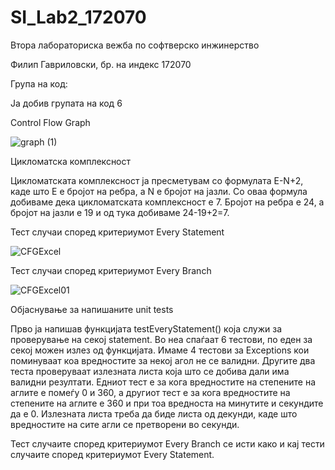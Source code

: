 # SI_Lab2_172070
Втора лабораториска вежба по софтверско инжинерство

Филип Гавриловски, бр. на индекс 172070

Група на код:

Ја добив групата на код 6

Control Flow Graph

![graph (1)](https://user-images.githubusercontent.com/62945774/83434834-7d463400-a43b-11ea-8687-4347e5a0b12b.png)

Цикломатска комплексност

Цикломатската комплексност ја пресметувам со формулата E-N+2, каде што E е бројот на ребра, а N е бројот на јазли. Со оваа формула добиваме дека цикломатската комплексност е 7. Бројот на ребра е 24, а бројот на јазли е 19 и од тука добиваме 24-19+2=7.

Тест случаи според критериумот Every Statement

![CFGExcel](https://user-images.githubusercontent.com/62945774/83435859-35281100-a43d-11ea-901d-a327b55aa124.png)

Тест случаи според критериумот Every Branch

![CFGExcel01](https://user-images.githubusercontent.com/62945774/83436011-702a4480-a43d-11ea-9ef5-4bcc319b2cd8.png)

Објаснување за напишаните unit tests

Прво ја напишав функцијата testEveryStatement() која служи за проверување на секој statement. Во неа спаѓаат 6 тестови, по еден за секој можен излез од функцијата. Имаме 4 тестови за Exceptions кои поминуваат коа вредностите за некој агол не се валидни. Другите два теста  проверуваат излезната листа која што се добива дали има валидни резултати. Едниот тест е за кога вредностите на степените на аглите е помеѓу 0 и 360, а другиот тест е за кога вредностите на степените на аглите е 360 и при тоа вредноста на минутите и секундите да е 0. Излезната листа треба да биде листа од декунди, каде што вредностите на сите агли се претворени во секунди.

Тест случаите според критериумот Every Branch се исти како и кај тести случаите според критериумот Every Statement.




